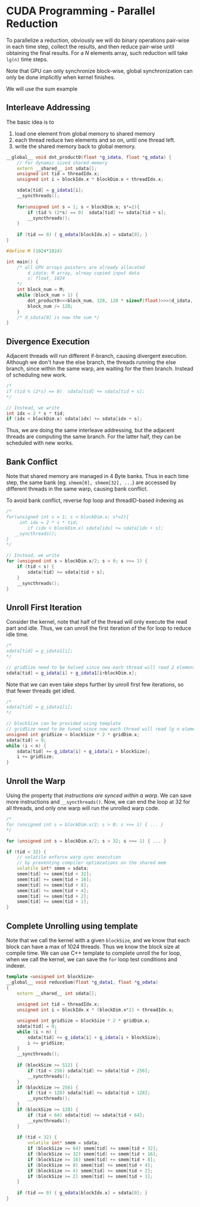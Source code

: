 # CUDA Programming - Parallel Reduction

To parallelize a reduction, obviously we will do binary operations pair-wise in each time step, collect the results, and then reduce pair-wise until obtaining the final results. For a $N$ elements array, such reduction will take `lg(n)` time steps. 

Note that GPU can only synchronize block-wise, global synchronization can only be done implicitly when kernel finishes.

We will use the sum example

## Interleave Addressing
The basic idea is to 
1. load one element from global memory to shared memory
2. each thread reduce two elements and so on, until one thread left.
3. write the shared memory back to global memory.

```cu
__global__ void dot_product0(float *g_idata, float *g_odata) {
    // for dynamic sized shared memory
    extern __shared__ int sdata[];
    unsigned int tid = threadIdx.x;
	unsigned int i = blockIdx.x * blockDim.x + threadIdx.x;

    sdata[tid] = g_idata1[i];
    __syncthreads();
    
    for(unsigned int s = 1; s < blockDim.x; s*=2){
	    if (tid % (2*s) == 0)  sdata[tid] += sdata[tid + s];
		__syncthreads();
	}
	
	if (tid == 0) { g_odata[blockIdx.x] = sdata[0]; }
}

#define M (1024*1024)

int main() {
    /* all GPU arrays pointers are already allocated 
        d_idata: M array, alreay copied input data
        s: float, 1024
    */
    int block_num = M;
    while (block_num > 1) {
        dot_product0<<<block_num, 128, 128 * sizeof(float)>>>(d_idata, d_idata);
        block_num /= 128;
    }
    /* d_idata[0] is now the sum */
}
```

## Divergence Execution
Adjacent threads will run different if-branch, causing divergent execution. Although we don't have the else branch, the threads running the else branch, since within the same warp, are waiting for the then branch. Instead of scheduling new work. 

```cu
/* 
if (tid % (2*s) == 0)  sdata[tid] += sdata[tid + s]; 
*/

// Instead, we write
int idx = 2 * s * tid;
if (idx < blockDim.x) sdata[idx] += sdata[idx + s];
```
Thus, we are doing the same interleave addressing, but the adjacent threads are computing the same branch. For the latter half, they can be scheduled with new works.  

## Bank Conflict
Note that shared memory are managed in 4 Byte banks. Thus in each time step, the same bank (eg. `shmem[0], shmem[32], ...`) are accessed by different threads in the same warp, causing bank conflict. 

To avoid bank conflict, reverse fop loop and threadID-based indexing as 
```cu
/*
for(unsigned int s = 1; s < blockDim.x; s*=2){
     int idx = 2 * s * tid;
        if (idx < blockDim.x) sdata[idx] += sdata[idx + s];
   __syncthreads();
}
*/

// Instead, we write
for (unsigned int s = blockDim.x/2; s > 0; s >>= 1) { 
    if (tid < s) {  
        sdata[tid] += sdata[tid + s];
    }
    __syncthreads();
}
```

## Unroll First Iteration
Consider the kernel, note that half of the thread will only execute the read part and idle. Thus, we can unroll the first iteration of the for loop to reduce idle time. 

```cu
/*
sdata[tid] = g_idata1[i];
*/

// gridSize need to be halved since now each thread will read 2 elements
sdata[tid] = g_idata[i] + g_idata1[i+blockDim.x];
```
Note that we can even take steps further by unroll first few iterations, so that fewer threads get idled. 

```cu
/*
sdata[tid] = g_idata1[i];
*/

// blockSize can be provided using template
// gridSize need to be tuned since now each thread will read lg n elements
unsigned int gridSize = blockSize * 2 * gridDim.x;
sdata[tid] = 0;
while (i < n) {
    sdata[tid] += g_idata[i] + g_idata[i + blockSize];
    i += gridSize;
}
```
## Unroll the Warp
Using the property that _instructions are synced within a warp_. We can save more instructions and `__syncthreads()`. Now, we can end the loop at 32 for all threads, and only one warp will run the unrolled warp code. 
```cu
/*
for (unsigned int s = blockDim.x/2; s > 0; s >>= 1) { ... }
*/

for (unsigned int s = blockDim.x/2; s > 32; s >>= 1) { ... } 

if (tid < 32) {
    // volatile enforce warp sync execution
    // by preventing compiler optimzations on the shared mem
    volatile int* smem = sdata;
    smem[tid] += smem[tid + 32];
    smem[tid] += smem[tid + 16];
    smem[tid] += smem[tid + 8];
    smem[tid] += smem[tid + 4];
    smem[tid] += smem[tid + 2];
    smem[tid] += smem[tid + 1];
}
```

## Complete Unrolling using template
Note that we call the kernel with a given `blockSize`, and we know that each block can have a max of 1024 threads. Thus we know the block size at compile time. We can use C++ template to complete unroll the for loop, when we call the kernel, we can save the `for` loop test conditions and indexer. 

```cu
template <unsigned int blockSize>
__global__ void reduceSum(float *g_data1, float *g_odata)
{
    extern __shared__ int sdata[];
	
	unsigned int tid = threadIdx.x;
	unsigned int i = blockIdx.x * (blockDim.x*2) + threadIdx.x;

	unsigned int gridSize = blockSize * 2 * gridDim.x;
    sdata[tid] = 0;
    while (i < n) {
        sdata[tid] += g_idata[i] + g_idata[i + blockSize];
        i += gridSize;
    }
	__syncthreads();
	
	if (blockSize >= 512) { 
        if (tid < 256) sdata[tid] += sdata[tid + 256];
        __syncthreads();
    }
	if (blockSize >= 256) { 
        if (tid < 128) sdata[tid] += sdata[tid + 128]; 
        __syncthreads();
    }
	if (blockSize >= 128) {	
        if (tid < 64) sdata[tid] += sdata[tid + 64];
        __syncthreads();
    }
	
	if (tid < 32) {
		volatile int* smem = sdata;
		if (blockSize >= 64) smem[tid] += smem[tid + 32];
		if (blockSize >= 32) smem[tid] += smem[tid + 16];
		if (blockSize >= 16) smem[tid] += smem[tid + 8];
		if (blockSize >= 8) smem[tid] += smem[tid + 4];
		if (blockSize >= 4) smem[tid] += smem[tid + 2];
		if (blockSize >= 2) smem[tid] += smem[tid + 1];
	}
	
	if (tid == 0) { g_odata[blockIdx.x] = sdata[0]; }
}
```

